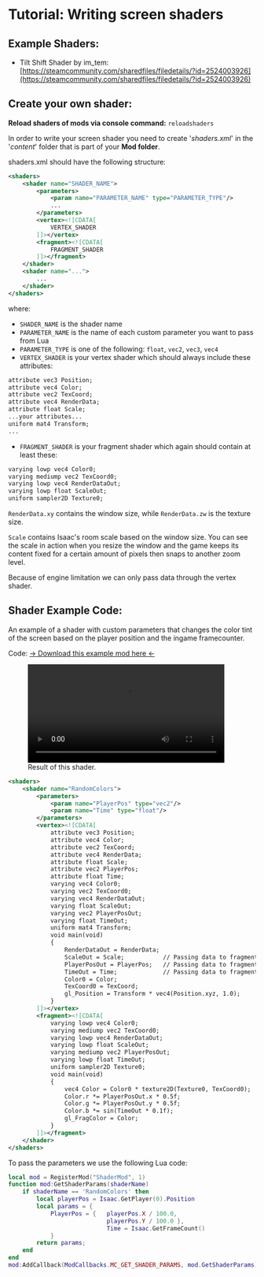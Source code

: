 # Tutorial: Writing screen shaders

## Example Shaders:
* Tilt Shift Shader by im_tem: [https://steamcommunity.com/sharedfiles/filedetails/?id=2524003926](https://steamcommunity.com/sharedfiles/filedetails/?id=2524003926)

## Create your own shader:
**Reload shaders of mods via console command:** `reloadshaders`

In order to write your screen shader you need to create '_shaders.xml_' in the '_content_' folder that is part of your **Mod folder**.

shaders.xml should have the following structure:

```xml
<shaders>
    <shader name="SHADER_NAME">
        <parameters>
            <param name="PARAMETER_NAME" type="PARAMETER_TYPE"/>
            ...
        </parameters>
        <vertex><![CDATA[
            VERTEX_SHADER
        ]]></vertex>
        <fragment><![CDATA[
            FRAGMENT_SHADER
        ]]></fragment>
    </shader>
    <shader name="...">
        ...
    </shader>
</shaders>
```

where:

*   `SHADER_NAME` is the shader name
*   `PARAMETER_NAME` is the name of each custom parameter you want to pass from Lua
*   `PARAMETER_TYPE` is one of the following: `float`, `vec2`, `vec3`, `vec4`
*   `VERTEX_SHADER` is your vertex shader which should always include these attributes:


```xml
attribute vec3 Position;                                        
attribute vec4 Color;                                           
attribute vec2 TexCoord;                                        
attribute vec4 RenderData;                                                                  
attribute float Scale;
...your attributes...
uniform mat4 Transform; 
...
```

*   `FRAGMENT_SHADER` is your fragment shader which again should contain at least these:

```xml
varying lowp vec4 Color0;                                       
varying mediump vec2 TexCoord0;                             
varying lowp vec4 RenderDataOut;
varying lowp float ScaleOut;            
uniform sampler2D Texture0;
```

`RenderData.xy` contains the window size, while `RenderData.zw` is the texture size.

`Scale` contains Isaac's room scale based on the window size. You can see the scale in action when you resize the window and the game keeps its content fixed for a certain amount of pixels then snaps to another zoom level.

Because of engine limitation we can only pass data through the vertex shader.

## Shader Example Code:
An example of a shader with custom parameters that changes the color tint of the screen based on the player position and the ingame framecounter.

Code: [→ Download this example mod here ←](../customData/shader_example_mod.zip)
<figure class="video_container">
  <video controls="true" allowfullscreen="true" style="width:25rem">
    <source src="../customData/shader example preview.mp4" type="video/mp4">
  </video>
  <figcaption>Result of this shader.</figcaption>
</figure>


```xml
<shaders>
	<shader name="RandomColors">
		<parameters>
			<param name="PlayerPos" type="vec2"/>
			<param name="Time" type="float"/>
		</parameters>
		<vertex><![CDATA[
			attribute vec3 Position;
			attribute vec4 Color;
			attribute vec2 TexCoord;
			attribute vec4 RenderData;
			attribute float Scale;
			attribute vec2 PlayerPos;
			attribute float Time;
			varying vec4 Color0;
			varying vec2 TexCoord0;
			varying vec4 RenderDataOut;
			varying float ScaleOut;
			varying vec2 PlayerPosOut;
			varying float TimeOut;
			uniform mat4 Transform;
			void main(void)
			{
				RenderDataOut = RenderData;
				ScaleOut = Scale;			// Passing data to fragment shader
				PlayerPosOut = PlayerPos;	// Passing data to fragment shader
				TimeOut = Time;				// Passing data to fragment shader
				Color0 = Color;
				TexCoord0 = TexCoord;
				gl_Position = Transform * vec4(Position.xyz, 1.0);
			}
		]]></vertex>
		<fragment><![CDATA[
			varying lowp vec4 Color0;
			varying mediump vec2 TexCoord0;
			varying lowp vec4 RenderDataOut;
			varying lowp float ScaleOut;
			varying mediump vec2 PlayerPosOut;
			varying lowp float TimeOut;
			uniform sampler2D Texture0;
			void main(void)
			{
				vec4 Color = Color0 * texture2D(Texture0, TexCoord0);
				Color.r *= PlayerPosOut.x * 0.5f;
				Color.g *= PlayerPosOut.y * 0.5f;
				Color.b *= sin(TimeOut * 0.1f);
				gl_FragColor = Color;
			}
		]]></fragment>
	</shader>
</shaders>
```

To pass the parameters we use the following Lua code:
```lua
local mod = RegisterMod("ShaderMod", 1)
function mod:GetShaderParams(shaderName)
	if shaderName == 'RandomColors' then
        local playerPos = Isaac.GetPlayer(0).Position
        local params = { 
            PlayerPos = {   playerPos.X / 100.0,
                            playerPos.Y / 100.0 },
                            Time = Isaac.GetFrameCount()
            }
        return params;
    end
end
mod:AddCallback(ModCallbacks.MC_GET_SHADER_PARAMS, mod.GetShaderParams)
```
